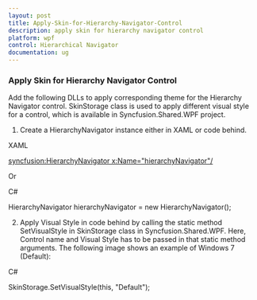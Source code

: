 ```yaml
---
layout: post
title: Apply-Skin-for-Hierarchy-Navigator-Control
description: apply skin for hierarchy navigator control
platform: wpf
control: Hierarchical Navigator
documentation: ug
---
```


### Apply Skin for Hierarchy Navigator Control

Add the following DLLs to apply corresponding theme for the Hierarchy Navigator control. SkinStorage class is used to apply different visual style for a control, which is available in Syncfusion.Shared.WPF project.

1. Create a HierarchyNavigator instance either in XAML or code behind.

XAML



<syncfusion:HierarchyNavigator x:Name="hierarchyNavigator"/>



Or

C#



HierarchyNavigator hierarchyNavigator = new HierarchyNavigator();



2. Apply Visual Style in code behind by calling the static method SetVisualStyle in SkinStorage class in Syncfusion.Shared.WPF. Here, Control name and Visual Style has to be passed in that static method arguments. The following image shows an example of Windows 7 (Default):

C#



SkinStorage.SetVisualStyle(this, "Default");







